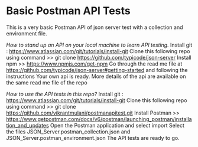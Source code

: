 # Basic Postman API Tests
This is a very basic Postman API of json server test with a collection and environment file.

*How to stand up an API on your local machine to learn API testing.*
Install git : https://www.atlassian.com/git/tutorials/install-git
Clone this following repo using command >> 
git clone https://github.com/typicode/json-server
Install npm >> https://www.npmjs.com/get-npm
Go through the read me file at https://github.com/typicode/json-server#getting-started
and following the instructions
Your own api is ready. More details of the api are available on the same read me file of the repo


*How to use the API tests in this repo?*
Install git : https://www.atlassian.com/git/tutorials/install-git
Clone this following repo using command >> 
git clone https://github.com/vikrantmulani/postmanapitest.git
Install Postman >> https://www.getpostman.com/docs/v6/postman/launching_postman/installation_and_updates
Open the Postman application and select import
Select the files JSON_Server.postman_collection.json and JSON_Server.postman_environment.json
The API tests are ready to go.

